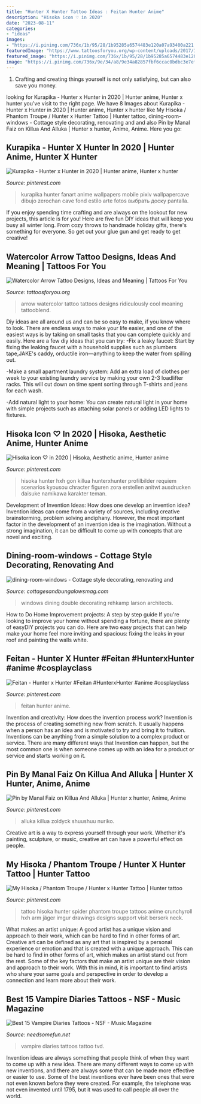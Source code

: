 ```yaml
---
title: "Hunter X Hunter Tattoo Ideas : Feitan Hunter Anime"
description: "Hisoka icon ♡︎ in 2020"
date: "2023-08-11"
categories:
- "ideas"
images:
- "https://i.pinimg.com/736x/1b/95/28/1b95285a6574483e120a07a93400a221.jpg"
featuredImage: "https://www.tattoosforyou.org/wp-content/uploads/2017/10/Photos-of-Watercolor-Arrow-Tattoo.jpg"
featured_image: "https://i.pinimg.com/736x/1b/95/28/1b95285a6574483e120a07a93400a221.jpg"
image: "https://i.pinimg.com/736x/9e/34/a8/9e34a82857fbf6ccac0bdbc3e7efa27b--php-hunters.jpg"
---
```



1. Crafting and creating things yourself is not only satisfying, but can also save you money.

	

		
looking for Kurapika - Hunter x Hunter in 2020 | Hunter anime, Hunter x hunter you've visit to the right page. We have 8 Images about Kurapika - Hunter x Hunter in 2020 | Hunter anime, Hunter x hunter like My Hisoka / Phantom Troupe / Hunter x Hunter Tattoo | Hunter tattoo, dining-room-windows - Cottage style decorating, renovating and and also Pin by Manal Faiz on Killua And Alluka | Hunter x hunter, Anime, Anime. Here you go:
		
    
## Kurapika - Hunter X Hunter In 2020 | Hunter Anime, Hunter X Hunter

<img loading=lazy src="https://i.pinimg.com/736x/9a/25/ac/9a25ac60338a9a4a79eaefd4d2e9fee5.jpg" onerror="this.onerror=null;this.src='https://tse1.mm.bing.net/th?id=OIP.hynyQbFqduS74cDI0SluLAHaKE&amp;pid=15.1';" alt="Kurapika - Hunter x Hunter in 2020 | Hunter anime, Hunter x hunter">

_Source: pinterest.com_

>kurapika hunter fanart anime wallpapers mobile pixiv wallpapercave dibujo zerochan cave fond estilo arte fotos выбрать доску pantalla. 

	

If you enjoy spending time crafting and are always on the lookout for new projects, this article is for you! Here are five fun DIY ideas that will keep you busy all winter long. From cozy throws to handmade holiday gifts, there's something for everyone. So get out your glue gun and get ready to get creative!

    
## Watercolor Arrow Tattoo Designs, Ideas And Meaning | Tattoos For You

<img loading=lazy src="https://www.tattoosforyou.org/wp-content/uploads/2017/10/Photos-of-Watercolor-Arrow-Tattoo.jpg" onerror="this.onerror=null;this.src='https://tse4.mm.bing.net/th?id=OIP.1kr9aHzDqvtalZQ_SfEwbAHaIB&amp;pid=15.1';" alt="Watercolor Arrow Tattoo Designs, Ideas and Meaning | Tattoos For You">

_Source: tattoosforyou.org_

>arrow watercolor tattoo tattoos designs ridiculously cool meaning tattooblend. 

	

Diy ideas are all around us and can be so easy to make, if you know where to look.
There are endless ways to make your life easier, and one of the easiest ways is by taking on small tasks that you can complete quickly and easily. Here are a few diy ideas that you can try:
-Fix a leaky faucet: Start by fixing the leaking faucet with a household supplies such as plumbers tape,JAKE's caddy, orductile iron—anything to keep the water from spilling out.

-Make a small apartment laundry system: Add an extra load of clothes per week to your existing laundry service by making your own 2-3 loadlifter racks. This will cut down on time spent sorting through T-shirts and jeans for each wash.

-Add natural light to your home: You can create natural light in your home with simple projects such as attaching solar panels or adding LED lights to fixtures.

    
## Hisoka Icon ♡︎ In 2020 | Hisoka, Aesthetic Anime, Hunter Anime

<img loading=lazy src="https://i.pinimg.com/736x/06/6c/81/066c81ac7083a2b545f641ec2487f805.jpg" onerror="this.onerror=null;this.src='https://tse1.mm.bing.net/th?id=OIP.265oOhorEtWZnJ-TnRA7oQHaHN&amp;pid=15.1';" alt="Hisoka icon ♡︎ in 2020 | Hisoka, Aesthetic anime, Hunter anime">

_Source: pinterest.com_

>hisoka hunter hxh gon killua hunterxhunter profilbilder requiem scenarios kyousou chracter figuren zora erstellen anitwt ausdrucken daisuke namikawa karakter teman. 

	

Development of Invention Ideas: How does one develop an invention idea?
Invention ideas can come from a variety of sources, including creative brainstorming, problem solving andiphany. However, the most important factor in the development of an invention idea is the imagination. Without a strong imagination, it can be difficult to come up with concepts that are novel and exciting.

    
## Dining-room-windows - Cottage Style Decorating, Renovating And

<img loading=lazy src="https://www.cottagesandbungalowsmag.com/wp-content/uploads/2019/04/dining-room-windows.jpg" onerror="this.onerror=null;this.src='https://tse3.mm.bing.net/th?id=OIP.vxa9UqiM7y9qqKK3lC8GCQHaGL&amp;pid=15.1';" alt="dining-room-windows - Cottage style decorating, renovating and">

_Source: cottagesandbungalowsmag.com_

>windows dining double decorating rehkamp larson architects. 

	

How to Do Home Improvement projects: A step by step guide
If you're looking to improve your home without spending a fortune, there are plenty of easyDIY projects you can do. Here are two easy projects that can help make your home feel more inviting and spacious: fixing the leaks in your roof and painting the walls white.

    
## Feitan - Hunter X Hunter #Feitan #HunterxHunter #anime #cosplayclass

<img loading=lazy src="https://i.pinimg.com/736x/1b/95/28/1b95285a6574483e120a07a93400a221.jpg" onerror="this.onerror=null;this.src='https://tse1.mm.bing.net/th?id=OIP.qmVfXUhMLRpN_NOBHEWe-QHaKb&amp;pid=15.1';" alt="Feitan - Hunter x Hunter #Feitan #HunterxHunter #anime #cosplayclass">

_Source: pinterest.com_

>feitan hunter anime. 

	

Invention and creativity: How does the invention process work?
Invention is the process of creating something new from scratch. It usually happens when a person has an idea and is motivated to try and bring it to fruition. Inventions can be anything from a simple solution to a complex product or service. There are many different ways that Invention can happen, but the most common one is when someone comes up with an idea for a product or service and starts working on it.

    
## Pin By Manal Faiz On Killua And Alluka | Hunter X Hunter, Anime, Anime

<img loading=lazy src="https://i.pinimg.com/736x/9e/34/a8/9e34a82857fbf6ccac0bdbc3e7efa27b--php-hunters.jpg" onerror="this.onerror=null;this.src='https://tse1.mm.bing.net/th?id=OIP.tfF-MXyIEf75k_RyeF66QwHaKU&amp;pid=15.1';" alt="Pin by Manal Faiz on Killua And Alluka | Hunter x hunter, Anime, Anime">

_Source: pinterest.com_

>alluka killua zoldyck shuushuu nuriko. 

	

Creative art is a way to express yourself through your work. Whether it's painting, sculpture, or music, creative art can have a powerful effect on people.

    
## My Hisoka / Phantom Troupe / Hunter X Hunter Tattoo | Hunter Tattoo

<img loading=lazy src="https://i.pinimg.com/736x/31/28/dc/3128dce12791f06c48ee1bc467fae60e--hunter-tattoo-hisoka.jpg" onerror="this.onerror=null;this.src='https://tse1.mm.bing.net/th?id=OIP.rV21NdPQ3KtImSUWw1GApQHaKJ&amp;pid=15.1';" alt="My Hisoka / Phantom Troupe / Hunter x Hunter Tattoo | Hunter tattoo">

_Source: pinterest.com_

>tattoo hisoka hunter spider phantom troupe tattoos anime crunchyroll hxh arm jäger imgur drawings designs support visit berserk neck. 

	

What makes an artist unique: A good artist has a unique vision and approach to their work, which can be hard to find in other forms of art.
Creative art can be defined as any art that is inspired by a personal experience or emotion and that is created with a unique approach. This can be hard to find in other forms of art, which makes an artist stand out from the rest. Some of the key factors that make an artist unique are their vision and approach to their work. With this in mind, it is important to find artists who share your same goals and perspective in order to develop a connection and learn more about their work.

    
## Best 15 Vampire Diaries Tattoos - NSF - Music Magazine

<img loading=lazy src="https://www.needsomefun.net/wp-content/uploads/2020/05/tvd-tattoo.jpg" onerror="this.onerror=null;this.src='https://tse3.mm.bing.net/th?id=OIP.4O8p7B0pYoegtX9SlKFqXgHaFz&amp;pid=15.1';" alt="Best 15 Vampire Diaries Tattoos - NSF - Music Magazine">

_Source: needsomefun.net_

>vampire diaries tattoos tattoo tvd. 

	

Invention ideas are always something that people think of when they want to come up with a new idea. There are many different ways to come up with new inventions, and there are always some that can be made more effective or easier to use. Some of the best inventions ever have been ones that were not even known before they were created. For example, the telephone was not even invented until 1795, but it was used to call people all over the world.

